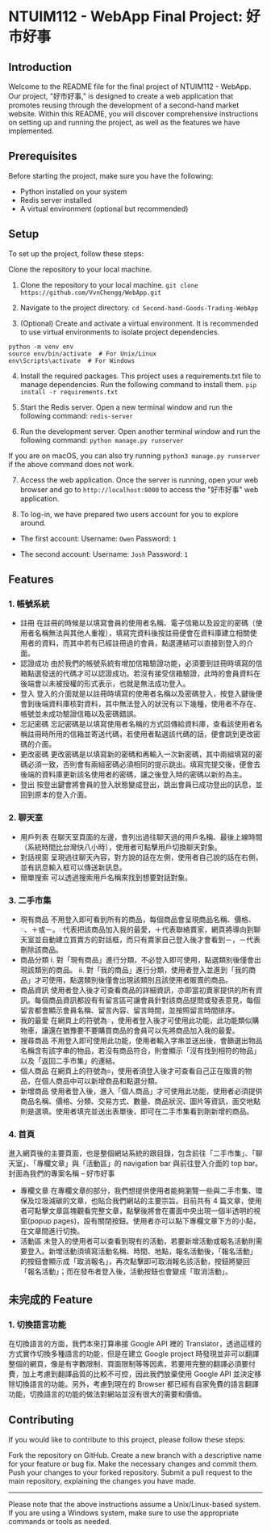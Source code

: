 # NTUIM112 - WebApp Final Project: 好市好事

## Introduction

Welcome to the README file for the final project of NTUIM112 - WebApp. Our project, "好市好事," is designed to create a web application that promotes reusing through the development of a second-hand market website. Within this README, you will discover comprehensive instructions on setting up and running the project, as well as the features we have implemented.

## Prerequisites

Before starting the project, make sure you have the following:

- Python installed on your system
- Redis server installed
- A virtual environment (optional but recommended)

## Setup

To set up the project, follow these steps:

Clone the repository to your local machine.

1. Clone the repository to your local machine.
   `git clone https://github.com/VvnChengg/WebApp.git`

2. Navigate to the project directory.
   `cd Second-hand-Goods-Trading-WebApp`

3. (Optional) Create and activate a virtual environment. It is recommended to use virtual environments to isolate project dependencies.

```
python -m venv env
source env/bin/activate  # For Unix/Linux
env\Scripts\activate  # For Windows
```

4. Install the required packages. This project uses a requirements.txt file to manage dependencies. Run the following command to install them.
   `pip install -r requirements.txt`

5. Start the Redis server. Open a new terminal window and run the following command:
   `redis-server`

6. Run the development server. Open another terminal window and run the following command:
   `python manage.py runserver`

If you are on macOS, you can also try running `python3 manage.py runserver` if the above command does not work.

7. Access the web application. Once the server is running, open your web browser and go to `http://localhost:8000` to access the "好市好事" web application.

8. To log-in, we have prepared two users account for you to explore around.

- The first account:
Username:
```Owen```
Password:
```1```

- The second account:
Username:
```Josh```
Password:
```1```

## Features

### 1. 帳號系統

- 註冊
  在註冊的時候是以填寫會員的使用者名稱、電子信箱以及設定的密碼（使用者名稱無法與其他人重複），填寫完資料後按註冊便會在資料庫建立相關使用者的資料，而其中若有已經註冊過的會員，點選連結可以直接到登入的介面。
- 認證成功
  由於我們的帳號系統有增加信箱驗證功能，必須要到註冊時填寫的信箱點選發送的代碼才可以認證成功。若沒有接受信箱驗證，此時的會員資料在後端會以未被授權的形式表示，也就是無法成功登入。
- 登入
  登入的介面就是以註冊時填寫的使用者名稱以及密碼登入，按登入鍵後便會到後端資料庫核對資料，其中無法登入的狀況有以下幾種，使用者不存在、帳號並未成功驗證信箱以及密碼錯誤。
- 忘記密碼
  忘記密碼是以填寫使用者名稱的方式回傳給資料庫，查看該使用者名稱註冊時所用的信箱並寄送代碼，若使用者點選該代碼的話，便會跳到更改密碼的介面。
- 更改密碼
  更改密碼是以填寫新的密碼和再輸入一次新密碼，其中兩組填寫的密碼必須一致，否則會有兩組密碼必須相同的提示跳出。填寫完提交後，便會去後端的資料庫更新該名使用者的密碼，讓之後登入時的密碼以新的為主。
- 登出
  按登出鍵會將會員的登入狀態變成登出，跳出會員已成功登出的訊息，並回到原本的登入介面。

### 2. 聊天室

- 用戶列表
  在聊天室頁面的左邊，會列出過往聊天過的用戶名稱、最後上線時間（系統時間比台灣快八小時），使用者可點擊用戶切換聊天對象。
- 對話視窗
  呈現過往聊天內容，對方說的話在左側，使用者自己說的話在右側，並有訊息輸入框可以傳送新訊息。
- 簡單搜索
  可以透過搜索用戶名稱來找到想要對話對象。

### 3. 二手市集

- 現有商品
  不用登入即可看到所有的商品，每個商品會呈現商品名稱、價格、`♡`、＋或－。`♡`代表把該商品加入我的最愛，＋代表聯絡賣家，網頁將導向到聊天室並自動建立買賣方的對話框，而只有賣家自己登入後才會看到－，－代表刪除該商品。
- 商品分類
  i. 對「現有商品」進行分類，不必登入即可使用，點選類別後僅會出現該類別的商品。
  ii. 對「我的商品」進行分類，使用者登入並進到「我的商品」才可使用，點選類別後僅會出現該類別且該使用者販賣的商品。
- 商品資訊
  使用者登入後才可查看商品的詳細資訊，亦即當初賣家提供的所有資訊。每個商品資訊都設有有留言區可讓會員針對該商品提問或發表意見，每個留言都會顯示會員名稱、留言內容、留言時間，並按照留言時間排序。
- 我的最愛
  在網頁上的符號為`♡`，使用者登入後才可使用此功能，此功能類似購物車，讓還在猶豫要不要購買商品的會員可以先將商品加入我的最愛。
- 搜尋商品
  不用登入即可使用此功能，使用者輸入字串並送出後，會篩選出物品名稱含有該字串的物品，若沒有商品符合，則會顯示「沒有找到相符的物品」以及「返回二手市集」的連結。
- 個人商品
  在網頁上的符號為`☺`，使用者須登入後才可查看自己正在販賣的物品，在個人商品中可以新增商品和點選分類。
- 新增商品
  使用者登入後，進入「個人商品」才可使用此功能，使用者必須提供商品名稱、價格、分類、交易方式、數量、商品狀況、圖片等資訊，面交地點則是選填。使用者填完並送出表單後，即可在二手市集看到剛新增的商品。

### 4. 首頁

進入網頁後的主要頁面，也是整個網站系統的跟目錄，包含前往「二手市集」、「聊天室」、「專欄文章」與「活動區」的 navigation bar 與前往登入介面的 top bar。封面為我們的專案名稱 – 好市好事

- 專欄文章
  在專欄文章的部分，我們想提供使用者能夠瀏覽一些與二手市集、環保及垃圾減碳的文章，也貼合我們網站的主要宗旨。目前共有 4 篇文章，使用者可點擊文章區塊觀看完整文章，點擊後將會在畫面中央出現一個半透明的視窗(popup pages)，設有關閉按鈕。使用者亦可以點下專欄文章下方的小點，在文章間進行切換。
- 活動區
  未登入的使用者可以查看到現有的活動，若要新增活動或報名活動則需要登入。新增活動須填寫活動名稱、時間、地點，報名活動後，「報名活動」的按鈕會顯示成「取消報名」，再次點擊即可取消報名該活動，按鈕將變回「報名活動」；而在發布者登入後，活動按鈕也會變成「取消活動」。

## 未完成的 Feature

### 1. 切換語言功能

在切換語言的方面，我們本來打算串接 Google API 裡的 Translator，透過這樣的方式實作切換多種語言的功能，但是在建立 Google project 時發現並非可以翻譯整個的網頁，像是有字數限制、頁面限制等等因素，若要用完整的翻譯必須要付費，加上考慮到翻譯品質的比較不可控，因此我們放棄使用 Google API 並決定移除切換語言的功能。另外，考慮到現在的 Browser 都已經有自家免費的語言翻譯功能，切換語言的功能的做法對網站並沒有很大的需要和價值。

## Contributing

If you would like to contribute to this project, please follow these steps:

Fork the repository on GitHub.
Create a new branch with a descriptive name for your feature or bug fix.
Make the necessary changes and commit them.
Push your changes to your forked repository.
Submit a pull request to the main repository, explaining the changes you have made.

---

Please note that the above instructions assume a Unix/Linux-based system. If you are using a Windows system, make sure to use the appropriate commands or tools as needed.

